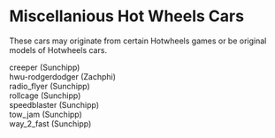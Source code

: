 # Miscellanious Hot Wheels Cars
These cars may originate from certain Hotwheels games or be original models of Hotwheels cars.

creeper (Sunchipp) <br>
hwu-rodgerdodger (Zachphi) <br>
radio_flyer (Sunchipp) <br>
rollcage (Sunchipp) <br>
speedblaster (Sunchipp) <br>
tow_jam (Sunchipp) <br>
way_2_fast (Sunchipp) <br>
